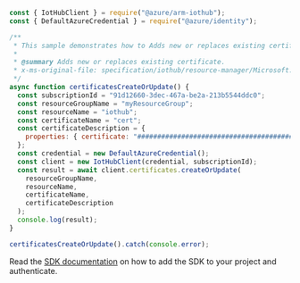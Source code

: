 ```javascript
const { IotHubClient } = require("@azure/arm-iothub");
const { DefaultAzureCredential } = require("@azure/identity");

/**
 * This sample demonstrates how to Adds new or replaces existing certificate.
 *
 * @summary Adds new or replaces existing certificate.
 * x-ms-original-file: specification/iothub/resource-manager/Microsoft.Devices/stable/2021-07-02/examples/iothub_certificatescreateorupdate.json
 */
async function certificatesCreateOrUpdate() {
  const subscriptionId = "91d12660-3dec-467a-be2a-213b5544ddc0";
  const resourceGroupName = "myResourceGroup";
  const resourceName = "iothub";
  const certificateName = "cert";
  const certificateDescription = {
    properties: { certificate: "############################################" },
  };
  const credential = new DefaultAzureCredential();
  const client = new IotHubClient(credential, subscriptionId);
  const result = await client.certificates.createOrUpdate(
    resourceGroupName,
    resourceName,
    certificateName,
    certificateDescription
  );
  console.log(result);
}

certificatesCreateOrUpdate().catch(console.error);
```

Read the [SDK documentation](https://github.com/Azure/azure-sdk-for-js/blob/%40azure%2Farm-iothub_6.1.2/sdk/iothub/arm-iothub/README.md) on how to add the SDK to your project and authenticate.
